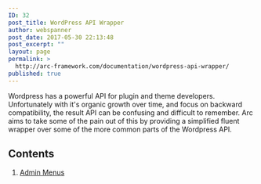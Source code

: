 ```yaml
---
ID: 32
post_title: WordPress API Wrapper
author: webspanner
post_date: 2017-05-30 22:13:48
post_excerpt: ""
layout: page
permalink: >
  http://arc-framework.com/documentation/wordpress-api-wrapper/
published: true
---
```

Wordpress has a powerful API for plugin and theme developers. Unfortunately with it's organic growth over time, and focus on backward compatibility, the result API can be confusing and difficult to remember. Arc aims to take some of the pain out of this by providing a simplified fluent wrapper over some of the more common parts of the Wordpress API.

## Contents

1. [Admin Menus]()